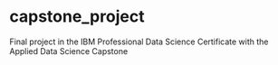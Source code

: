 # capstone_project
Final project in the IBM Professional Data Science Certificate with the Applied Data Science Capstone
